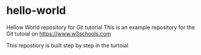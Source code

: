 # hello-world 
Hellow World repository for Git tutorial 
This is an example repository for the Git tutoial on https://www.w3schools.com 

This repostiory is built step by step in the turtoial 
